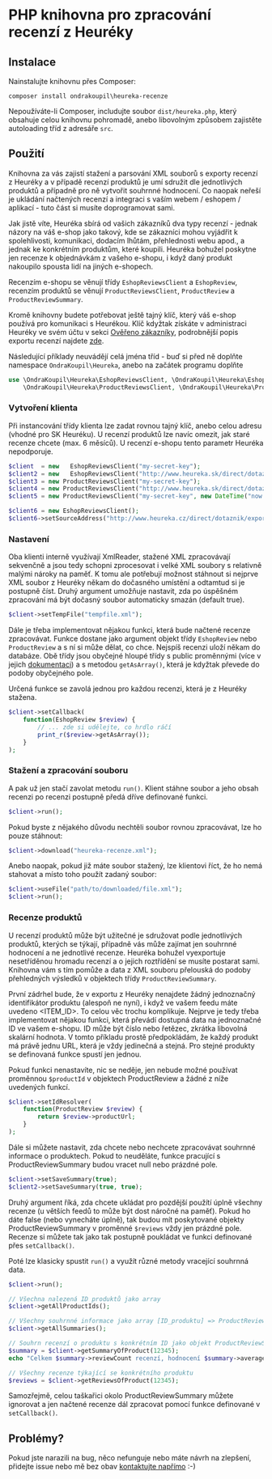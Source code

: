 # PHP knihovna pro zpracování recenzí z Heuréky

## Instalace

Nainstalujte knihovnu přes Composer:

```
composer install ondrakoupil\heureka-recenze
```

Nepoužíváte-li Composer, includujte soubor `dist/heureka.php`, který obsahuje celou knihovnu pohromadě, 
anebo libovolným způsobem zajistěte autoloading tříd z adresáře `src`.

## Použití

Knihovna za vás zajistí stažení a parsování XML souborů s exporty recenzí z Heuréky a v případě
recenzí produktů je umí sdružit dle jednotlivých produktů a případně pro ně vytvořit souhrnné hodnocení.
Co naopak neřeší je ukládání načtených recenzí a integraci s vaším webem / eshopem / aplikací - tuto část si musíte doprogramovat sami.

Jak jistě víte, Heuréka sbírá od vašich zákazníků dva typy recenzí - jednak názory na váš e-shop jako takový,
kde se zákazníci mohou vyjádřit k spolehlivosti, komunikaci, dodacím lhůtám, přehlednosti webu apod., 
a jednak ke konkrétním produktům, které koupili. Heuréka bohužel poskytne jen recenze k objednávkám z vašeho e-shopu,
i když daný produkt nakoupilo spousta lidí na jiných e-shopech.

Recenzím e-shopu se věnují třídy `EshopReviewsClient` a `EshopReview`, 
recenzím produktů se věnují `ProductReviewsClient`, `ProductReview` a `ProductReviewSummary`.

Kromě knihovny budete potřebovat ještě tajný klíč, který váš e-shop používá pro komunikaci s Heurékou. Klíč kdyžtak
získáte v administraci Heuréky ve svém účtu v sekci [Ověřeno zákazníky][overeno], podrobnější popis exportu recenzí 
najdete [zde][xml-spec].

Následující příklady neuvádějí celá jména tříd - buď si před ně doplňte namespace `OndraKoupil\Heureka`, anebo na začátek programu doplňte

```php
use \OndraKoupil\Heureka\EshopReviewsClient, \OndraKoupil\Heureka\EshopReview,
    \OndraKoupil\Heureka\ProductReviewsClient, \OndraKoupil\Heureka\ProductReview, \OndraKoupil\Heureka\ProductReviewSummary;
```


### Vytvoření klienta

Při instancování třídy klienta lze zadat rovnou tajný klíč, anebo celou adresu (vhodné pro SK Heuréku). U recenzí
produktů lze navíc omezit, jak staré recenze chcete (max. 6 měsíců). U recenzí e-shopu tento parametr Heuréka nepodporuje.

```php
$client  = new   EshopReviewsClient("my-secret-key");
$client2 = new   EshopReviewsClient("http://www.heureka.sk/direct/dotaznik/export-review.php?key=my-secret-key");
$client3 = new ProductReviewsClient("my-secret-key");
$client4 = new ProductReviewsClient("http://www.heureka.sk/direct/dotaznik/export-product-review.php?key=my-secret-key");
$client5 = new ProductReviewsClient("my-secret-key", new DateTime("now - 1 month") );

$client6 = new EshopReviewsClient();
$client6->setSourceAddress("http://www.heureka.cz/direct/dotaznik/export-review.php?key=my-secret-key");
```

### Nastavení

Oba klienti interně využívají XmlReader, stažené XML zpracovávají sekvenčně a jsou tedy schopni zprocesovat
i velké XML soubory s relativně malými nároky na paměť. K tomu ale potřebují možnost stáhnout si nejprve 
XML soubor z Heuréky někam do dočasného umístění a odtamtud si je postupně číst.
Druhý argument umožňuje nastavit, zda po úspěšném zpracování má být dočasný soubor automaticky smazán (default true).

```php
$client->setTempFile("tempfile.xml");
```

Dále je třeba implementovat nějakou funkci, která bude načtené recenze zpracovávat. Funkce dostane jako
argument objekt třídy `EshopReview` nebo `ProductReview` a s ní si může dělat, co chce. 
Nejspíš recenzi uloží někam do databáze. Obě třídy jsou obyčejné hloupé třídy s public proměnnými
(více v jejich [dokumentaci][doc]) a s metodou `getAsArray()`, která je kdyžtak převede do podoby obyčejného pole.

Určená funkce se zavolá jednou pro každou recenzi, která je z Heuréky stažena.

```php
$client->setCallback( 
	function(EshopReview $review) {
		// ... zde si udělejte, co hrdlo ráčí
		print_r($review->getAsArray());
	}
);
```

### Stažení a zpracování souboru

A pak už jen stačí zavolat metodu `run()`. Klient stáhne soubor a jeho obsah recenzi po recenzi postupně 
předá dříve definované funkci.

```php
$client->run();
```


Pokud byste z nějakého důvodu nechtěli soubor rovnou zpracovávat, lze ho pouze stáhnout:

```php
$client->download("heureka-recenze.xml");
```


Anebo naopak, pokud již máte soubor stažený, lze klientovi říct, že ho nemá stahovat
a místo toho použít zadaný soubor:

```php
$client->useFile("path/to/downloaded/file.xml");
$client->run();
```


### Recenze produktů

U recenzí produktů může být užitečné je sdružovat podle jednotlivých produktů, kterých se týkají, případně
vás může zajímat jen souhrnné hodnocení a ne jednotlivé recenze. Heuréka bohužel vyexportuje nesetříděnou hromadu recenzí 
a o jejich roztřídění se musíte postarat sami. Knihovna vám s tím pomůže a data z XML souboru přelouská
do podoby přehledných výsledků v objektech třídy `ProductReviewSummary`.

První zádrhel bude, že v exportu z Heuréky nenajdete žádný jednoznačný identifikátor produktu (alespoň ne nyní), 
i když ve vašem feedu máte uvedeno <ITEM_ID>. To celou věc trochu komplikuje. Nejprve je tedy třeba implementovat nějakou funkci,
která převádí dostupná data na jednoznačné ID ve vašem e-shopu. ID může být číslo nebo řetězec, zkrátka libovolná skalární hodnota.
V tomto příkladu prostě předpokládám, že každý produkt má právě jednu URL, která je vždy jedinečná a stejná.
Pro stejné produkty se definovaná funkce spustí jen jednou.

Pokud funkci nenastavíte, nic se neděje, jen nebude možné používat proměnnou `$productId` v objektech ProductReview a žádné z níže uvedených funkcí.

```php
$client->setIdResolver(
	function(ProductReview $review) {
		return $review->productUrl; 
	}
);
```

Dále si můžete nastavit, zda chcete nebo nechcete zpracovávat souhrnné informace o produktech.
Pokud to neuděláte, funkce pracující s ProductReviewSummary budou vracet null nebo prázdné pole.

```php
$client->setSaveSummary(true);
$client2->setSaveSummary(true, true);
```

Druhý argument říká, zda chcete ukládat pro pozdější použítí úplně všechny recenze (u větších feedů
to může být dost náročné na paměť). Pokud ho dáte false (nebo vynecháte úplně), tak budou mít poskytované 
objekty ProductReviewSummary v proměnné `$reviews` vždy jen prázdné pole. Recenze si můžete tak jako tak
postupně poukládat ve funkci definované přes `setCallback()`.

Poté lze klasicky spustit `run()` a využít různé metody vracející souhrnná data.

```php
$client->run();

// Všechna nalezená ID produktů jako array
$client->getAllProductIds(); 

// Všechny souhrnné informace jako array [ID_produktu] => ProductReviewSummary
$client->getAllSummaries();

// Souhrn recenzí o produktu s konkrétním ID jako objekt ProductReviewSummary
$summary = $client->getSummaryOfProduct(12345);
echo "Celkem $summary->reviewCount recenzí, hodnocení $summary->averageRating z 5";

// Všechny recenze týkající se konkrétního produktu
$reviews = $client->getReviewsOfProduct(12345);
```

Samozřejmě, celou taškařici okolo ProductReviewSummary můžete ignorovat a jen načtené recenze dál zpracovat
pomocí funkce definované v `setCallback()`.


## Problémy?

Pokud jste narazili na bug, něco nefunguje nebo máte návrh na zlepšení, přidejte issue nebo mě bez obav [kontaktujte napřímo][ondrasek] :-)



[overeno]: http://sluzby.heureka.cz/sluzby/certifikat-spokojenosti/
[doc]: docs/index.html
[xml-spec]: http://sluzby.heureka.cz/napoveda/widget-a-ikonky-ze-sluzby-overeno-zakazniky/
[ondrasek]: mailto:ondrej.koupil@optimato.cz
